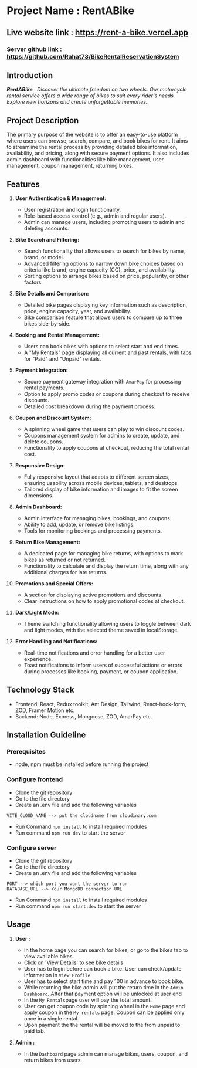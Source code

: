 # Project Name : RentABike

## Live website link : https://rent-a-bike.vercel.app

### Server github link : https://github.com/Rahat73/BikeRentalReservationSystem

## Introduction

**_RentABike_** : _Discover the ultimate freedom on two wheels. Our motorcycle rental service offers a wide range of bikes to suit every rider's needs. Explore new horizons and create unforgettable memories.._

## Project Description

The primary purpose of the website is to offer an easy-to-use platform where users can browse, search, compare, and book bikes for rent. It aims to streamline the rental process by providing detailed bike information, availability, and pricing, along with secure payment options. It also includes admin dashboard with functionalities like bike management, user management, coupon management, returning bikes.

## Features

1. **User Authentication & Management:**

   - User registration and login functionality.
   - Role-based access control (e.g., admin and regular users).
   - Admin can manage users, including promoting users to admin and deleting accounts.

2. **Bike Search and Filtering:**

   - Search functionality that allows users to search for bikes by name, brand, or model.
   - Advanced filtering options to narrow down bike choices based on criteria like brand, engine capacity (CC), price, and availability.
   - Sorting options to arrange bikes based on price, popularity, or other factors.

3. **Bike Details and Comparison:**

   - Detailed bike pages displaying key information such as description, price, engine capacity, year, and availability.
   - Bike comparison feature that allows users to compare up to three bikes side-by-side.

4. **Booking and Rental Management:**

   - Users can book bikes with options to select start and end times.
   - A "My Rentals" page displaying all current and past rentals, with tabs for "Paid" and "Unpaid" rentals.

5. **Payment Integration:**

   - Secure payment gateway integration with `AmarPay` for processing rental payments.
   - Option to apply promo codes or coupons during checkout to receive discounts.
   - Detailed cost breakdown during the payment process.

6. **Coupon and Discount System:**

   - A spinning wheel game that users can play to win discount codes.
   - Coupons management system for admins to create, update, and delete coupons.
   - Functionality to apply coupons at checkout, reducing the total rental cost.

7. **Responsive Design:**

   - Fully responsive layout that adapts to different screen sizes, ensuring usability across mobile devices, tablets, and desktops.
   - Tailored display of bike information and images to fit the screen dimensions.

8. **Admin Dashboard:**

   - Admin interface for managing bikes, bookings, and coupons.
   - Ability to add, update, or remove bike listings.
   - Tools for monitoring bookings and processing payments.

9. **Return Bike Management:**

   - A dedicated page for managing bike returns, with options to mark bikes as returned or not returned.
   - Functionality to calculate and display the return time, along with any additional charges for late returns.

10. **Promotions and Special Offers:**

    - A section for displaying active promotions and discounts.
    - Clear instructions on how to apply promotional codes at checkout.

11. **Dark/Light Mode:**

    - Theme switching functionality allowing users to toggle between dark and light modes, with the selected theme saved in localStorage.

12. **Error Handling and Notifications:**
    - Real-time notifications and error handling for a better user experience.
    - Toast notifications to inform users of successful actions or errors during processes like booking, payment, or coupon application.

## Technology Stack

- Frontend: React, Redux toolkit, Ant Design, Tailwind, React-hook-form, ZOD, Framer Motion etc.
- Backend: Node, Express, Mongoose, ZOD, AmarPay etc.

## Installation Guideline

### Prerequisites

- node, npm must be installed before running the project

### Configure frontend

- Clone the git repository
- Go to the file directory
- Create an .env file and add the following variables

```
VITE_CLOUD_NAME --> put the cloudname from cloudinary.com
```

- Run Command `npm install` to install required modules
- Run command `npm run dev` to start the server

### Configure server

- Clone the git repository
- Go to the file directory
- Create an .env file and add the following variables

```
PORT --> which port you want the server to run
DATABASE_URL --> Your MongoDB connection URL
```

- Run Command `npm install` to install required modules
- Run command `npm run start:dev` to start the server

## Usage

1. **User :**

   - In the home page you can search for bikes, or go to the bikes tab to view available bikes.
   - Click on 'View Details' to see bike details
   - User has to login before can book a bike. User can check/update information in `View Profile`
   - User has to select start time and pay 100 in advance to book bike.
   - While returning the bike admin will put the return time in the `Admin Dashboard`. After that payment option will be unlocked at user end
   - In the `My Rentals`page user will pay the total amount.
   - User can get coupon code by spinning wheel in the `Home` page and apply coupon in the `My rentals` page. Coupon can be applied only once in a single rental.
   - Upon payment the the rental will be moved to the from unpaid to paid tab.

2. **Admin :**
   - In the `Dashboard` page admin can manage bikes, users, coupon, and return bikes from users.
